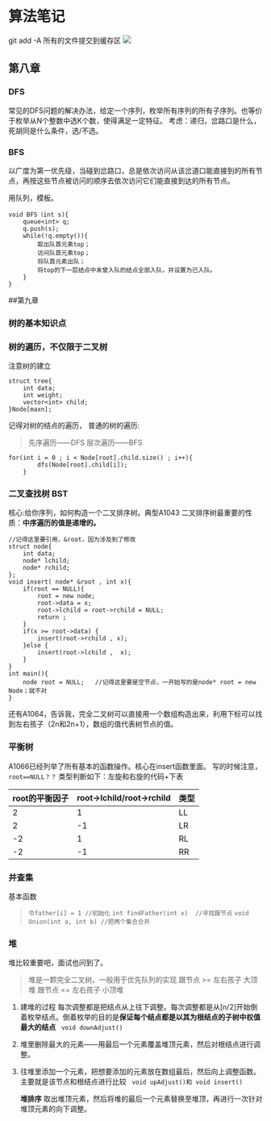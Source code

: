 # 算法笔记
git add -A 所有的文件提交到缓存区
![](media/16476868509493/16477832484692.jpg)
## 第八章
### DFS
常见的DFS问题的解决办法，给定一个序列，枚举所有序列的所有子序列。也等价于枚举从N个整数中选K个数，使得满足一定特征。
考虑：递归，岔路口是什么，死胡同是什么条件，选/不选。
### BFS
以广度为第一优先级，当碰到岔路口，总是依次访问从该岔道口能直接到的所有节点，再按这些节点被访问的顺序去依次访问它们能直接到达的所有节点。

用队列，模板。
>
```
void BFS（int s){
    queue<int> q;
    q.push(s);
    while(!q.empty()){
        取出队首元素top；
        访问队首元素top；
        将队首元素出队；
        将top的下一层结点中未曾入队的结点全部入队，并设置为已入队。
    }
}
```

##第九章
### 树的基本知识点
### 树的遍历，不仅限于二叉树
注意树的建立
>
```
struct tree{
	int data;
	int weight;
	vector<int> child;
}Node[maxn];
```
记得对树的结点的遍历，
普通的树的遍历:
>先序遍历——DFS
>层次遍历——BFS
> 
```
for(int i = 0 ; i < Node[root].child.size() ; i++){
		dfs(Node[root].child[i]);	
	}
```
### 二叉查找树 BST
核心:给你序列，如何构造一个二叉排序树。典型A1043
二叉排序树最重要的性质：**中序遍历的值是递增的。**
>
```
//记得这里要引用，&root，因为涉及到了修改
struct node{
    int data;
    node* lchild;
    node* rchild;
};
void insert( node* &root , int x){
	if(root == NULL){
		root = new node;
		root->data = x;
		root->lchild = root->rchild = NULL;
		return ;
	}
	if(x >= root->data) {
		insert(root->rchild , x);
	}else {
		insert(root->lchild ,  x);
	}
}
int main(){
    node root = NULL;   //记得这里要是空节点，一开始写的是node* root = new Node；就不对
}
```
还有A1064，告诉我，完全二叉树可以直接用一个数组构造出来，利用下标可以找到左右孩子（2n和2n+1），数组的值代表树节点的值。

### 平衡树
A1066已经列举了所有基本的函数操作。核心在insert函数里面。
写的时候注意，`root==NULL？？`
类型判断如下：左旋和右旋的代码+下表

| root的平衡因子 | root->lchild/root->rchild | 类型 |
|----------------|---------------------------|------|
| 2              | 1                         | LL   |
| 2              | -1                        | LR   |
| -2             | 1                         | RL   |
| -2             | -1                        | RR   |


### 并查集
基本函数
>`令father[i] = 1 //初始化`
`int findFather(int x)  //寻找跟节点`
`void Union(int a, int b) //把两个集合合并`


### 堆
堆比较重要吧，面试也问到了。
>堆是一颗完全二叉树。一般用于优先队列的实现
>跟节点 >= 左右孩子 大顶堆
>跟节点 <= 左右孩子 小顶堆
1. 建堆的过程
    每次调整都是把结点从上往下调整。每次调整都是从[n/2]开始倒着枚举结点。倒着枚举的目的是**保证每个结点都是以其为根结点的子树中权值最大的结点**
   ` void downAdjust()`
1. 堆里删除最大的元素——用最后一个元素覆盖堆顶元素，然后对根结点进行调整。
2. 往堆里添加一个元素，把想要添加的元素放在数组最后，然后向上调整函数。
    主要就是该节点和根结点进行比较
    ` void upAdjust()和 void insert()`
    
    **堆排序**
    取出堆顶元素，然后将堆的最后一个元素替换至堆顶，再进行一次针对堆顶元素的向下调整。





